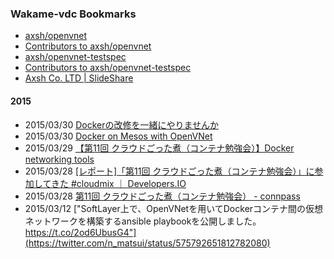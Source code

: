 ### Wakame-vdc Bookmarks

+ [axsh/openvnet](https://github.com/axsh/openvnet)
+ [Contributors to axsh/openvnet](https://github.com/axsh/openvnet/graphs/contributors)
+ [axsh/openvnet-testspec](https://github.com/axsh/openvnet-testspec)
+ [Contributors to axsh/openvnet-testspec](https://github.com/axsh/openvnet-testspec/graphs/contributors)
+ [Axsh Co. LTD | SlideShare](http://www.slideshare.net/axshco)

#### 2015

+ 2015/03/30 [Dockerの改修を一緒にやりませんか](http://www.slideshare.net/yasuhiro_yamazaki/docker-46440706)
+ 2015/03/30 [Docker on Mesos with OpenVNet](http://www.slideshare.net/qb0C80aE/cloudmix11-updated)
+ 2015/03/29 [【第11回 クラウドごった煮（コンテナ勉強会）】Docker networking tools](http://www.slideshare.net/nbykmatsui/cloudmix-11th-containerstudydockernetworking)
+ 2015/03/28 [[レポート]「第11回 クラウドごった煮（コンテナ勉強会）」に参加してきた #cloudmix ｜ Developers.IO](http://dev.classmethod.jp/cloud/report-11th-cloud-gottani/)
+ 2015/03/28 [第11回 クラウドごった煮（コンテナ勉強会） - connpass](http://connpass.com/event/12311/)
+ 2015/03/12 ["SoftLayer上で、OpenVNetを用いてDockerコンテナ間の仮想ネットワークを構築するansible playbookを公開しました。 https://t.co/2od6UbusG4"](https://twitter.com/n_matsui/status/575792651812782080)
